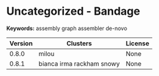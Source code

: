 # Uncategorized - Bandage



**Keywords:** assembly graph assembler de-novo



| Version | Clusters | License |
| ------- | -------- | ------- |
| 0.8.0 | milou | None |
| 0.8.1 | bianca irma rackham snowy | None |
